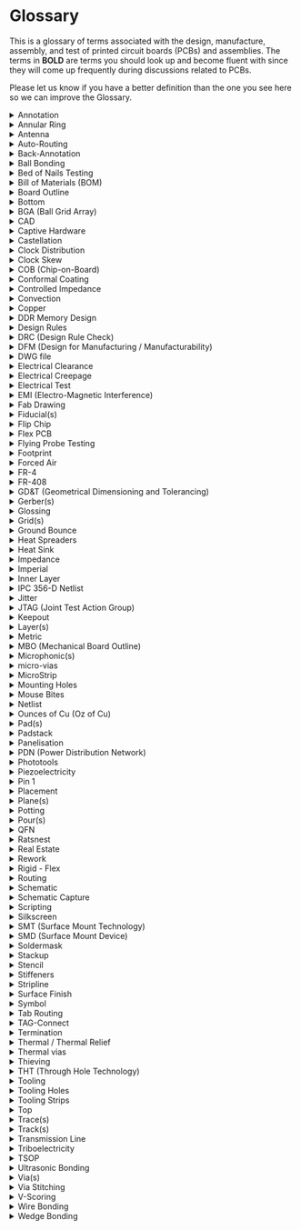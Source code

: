 # Glossary
 This is a glossary of terms associated with the design, manufacture, assembly, and test of printed circuit boards (PCBs) and assemblies. The terms in **BOLD** are terms you should look up and become fluent with since they will come up frequently during discussions related to PCBs.

 Please let us know if you have a better definition than the one you see here so we can improve the Glossary.

 <details>
    <summary>Annotation</summary>

    noun - the information added to a design that makes refering to things easier
            "I added the Q1 annotation."
    verb - the act of adding information (such as reference designators) to a design
           This can be done via automation or manually. It is often possible to add annotation to either the schematic or the board layout.
           "We annotated all components again to make things sequential."
</details>

<details>
   <summary>Annular Ring</summary>

> An oversized area of copper at the location of a via that ensures proper connectivity for a via, even if it is drilled slightly off center. 
</details>

 <details>
    <summary>Antenna</summary

    Stuff
 </details>
     
 <details>
    <summary>Auto-Routing</summary>

> Software capability to automatically route a path between features on a PCB. Depending on what software you're using, this can lead your PCB to look like a "rat's nest." 
 </details>

 <details>
    <summary>Back-Annotation</summary>

> The process of updating your schematic based on changes you made to your layout. 
 </details>

 <details>
    <summary>Ball Bonding</summary>

> The most common type of wire bonding used to make an electrical connection between a chip and another component on a semiconductor device. A very thin wire (typically a dozen micrometers thick and made of gold or copper) is fed through a capillary tube and brought close to the surface of the chip that needs to be connected. A high-voltage electric charge is applied to the wire to melt its tip. When the wire melts, it forms a ball due to surface tension of the metal. The addition of heat, pressure, and ultrasonic energy cause the ball to weld to the chip. (Image source: Wikipedia)
 </details>

 <details>
    <summary>Bed of Nails Testing</summary>

> "Bed of nails" are used to test PCBs and are composed of spring loaded tests pins that mate to different points on the PCB. This allows the electrical connections on the PCB to be verified. 
 </details>

 <details>
    <summary>Bill of Materials (BOM)</summary>

> A comprehensive list of all the parts and materials required to make a product. The BOM usually includes part numbers, part descriptions, quantity, manufacturer name, manufacturer part number, price, etc... 
 </details>

 <details>
    <summary>Board Outline</summary>

 > The outer contour or board shape of a PCB. 
 </details>

 <details>
    <summary>Bottom</summary>

 > The bottom side of the PCB is the side opposite from the top and usually (but not always) does not have any components.
 </details>

 <details>
    <summary>BGA (Ball Grid Array)</summary>

    TODO: https://www.pcbcart.com/article/content/introduction-of-bga-package-types.html
 </details>

 <details>
    <summary>CAD</summary>

> Computer Aided Design (CAD) tools are software tools used to design products. Common uses of CAD include modeling parts, creating assemblies, running simulations, and making engineering drawings. 
 </details>

 <details>
    <summary>Captive Hardware</summary>

> Fasteners designed to be attached permanently, thereby reducing the risk that parts might get loose (e.g. press-fits, thread-locks, etc)
 </details>

 <details>
    <summary>Castellation</summary>

> Castellation mounting holes are designed to make it easy to solder one board onto another board, as shown in the image below. (Image source: Sparkfun)
 </details>

 <details>
    <summary>Clock Distribution</summary>

    TODO
 </details>

 <details>
    <summary>Clock Skew</summary>

> Phenomenon where signals with the same clock signal arrive at different times. The difference in their arrival time is the skew. 
 </details>

 <details>
    <summary>COB (Chip-on-Board)</summary>

> Manufacturing technique where integrated circuits (ICs) are bonded directly to a PCB, eliminating the need for packaging around the IC. 
 </details>

 <details>
    <summary>Conformal Coating</summary>

 > A thin polymer film applied to a PCB to protect its electronic components from moisture, dust, and chemicals. 
 </details>

<details>
    <summary>Controlled Impedance</summary>

> Without intentional design, impedance between two points on a trace is typically "uncontrolled." This is problematic for high frequency applications, and in these instances careful design of the dimensions of a trace and the material properties of the board is required to obtain controlled impedance and repeatable high frequency performance. 
 </details>

 <details>
    <summary>Convection</summary>

> Convection occurs when changes in the density of a fluid due to heating or cooling causes motion in the fluid. This mode of heat transfer is a common way to cool electronics. 
 </details>

 <details>
    <summary>Copper</summary>

> A highly conductive metal and good thermal conductor commonly used in certain layers of a PCB board to create electrical connections. 
 </details>

 <details>
    <summary>DDR Memory Design</summary>

> Double Data Rate Memory Design allows for faster rates of data transfer by stricly controlling the timing of clock signals and electrical data. The process doubles the data bandwidth by sending data on both the rising and falling edges of the clock signal. 
 </details>

 <details>
    <summary>Design Rules</summary>
 
 > A set of guidelines designed to help engineers create better PCBs. 
 </details>

 <details>
    <summary>DRC (Design Rule Check)</summary>

 > A check done via software to ensure that a design does not have any errors (e.g. traces that are too narrow, drill holes that are undersized, traces that should not touch) 
 </details>

 <details>
    <summary>DFM (Design for Manufacturing / Manufacturability)</summary>
 
 > A set of guidelines and engineering principles used determine how feasible and efficient manufacturing a part will be. 
 </details>

 <details>
    <summary>DWG file</summary>
 
 > A file type that is used to store 2D or 3D designs and commonly used with CAD software. This file type is also commonly accepted by pcb software to import board outlines or other designs.  
 </details>

 <details>
    <summary>Electrical Clearance</summary>
 
 > The shortest distance through air between conductive elements. 
 </details>

 <details>
    <summary>Electrical Creepage</summary>
 
 > The spacing between conductive elements on a pcb over an insulating surface (e.g. pad-to-pad, pad-to-trace, trace-to-trace, etc..). 
 </details>

 <details>
    <summary>Electrical Test</summary>
 
 > Tests designed to verify that a pcb has been manufactured in accordance with its reference design. These tests commonly include a capacitance test to check for opens and shorts and a resistance test.
 </details>

 <details>
    <summary>EMI (Electro-Magnetic Interference)</summary>
 
 > A disturbance generated by the electromagnetic field of one source that can disrupt the performance of another circuit. EMI can be either conducted, meaning that it passes through a wire or cable, or radiated, meaning that it wirelessly interferes with another signal. All electronic components generate electromagnetic signals that could potentially interfere with other equipment. 
 </details>

 <details>
    <summary>Fab Drawing</summary>
 
 > A drawing used to share information with a manufacturer and provide clear instructions on how the pcb should be manufactured. A fab drawing commonly includes board dimensions, drill sizes, tolerances, material, copper weight, surface finish, controlled impedance requirements, annular ring tolerances, etc... 
 </details>

 <details>
    <summary>Fiducial(s)</summary>
 
 > A mark on the top (and bottom if the pcb has 2 layers) copper layer that is used by the vision system of a pick and place machine to recognize where the pcb is. They are often placed as far appart as possible on opposite corners of the board to achieve better precision. 
 </details>

 <details>
    <summary>Flip Chip</summary>
 
 > TODO
 </details>

 <details>
    <summary>Flex PCB</summary>
 
 > A PCB printed on flexible material. Using a flex PCB can reduce the weight and size of a project and can make it easier to a fit a board to an existing mechanical design rather than adapting the mechanical design to the PCB.  
 </details>

 <details>
    <summary>Flying Probe Testing</summary>
 
 > Test to check that the electrical connections on a PCB are correct. During the test, two or more probes contact vias to test for opens, shorts, and component values. This test is commonly used instead of a "bed of nails" test when there is not sufficient access, the bed of nails takes too long or is too expensive to build. 
 </details>

 <details>
    <summary>Footprint</summary>
 
 > A footprint is the size of the pad(s) and outline associated with a specific component on a pcb.  
 </details>

 <details>
    <summary>Forced Air</summary>
 
 > The use of a fan or other device to force air to flow over a pcb in order to cool it. This is important when a pcb is used in a confined environment with an enclosure, where convection cooling and conduction are not sufficient to cool the board down. 
 </details>

 <details>
    <summary>FR-4</summary>
 
 > Material commonly used in the core layer of a pcb made of glass-reinforced epoxy laminated sheets. This layer gives the pcb its rigidity and provides electrical isolation between the top and bottom copper layers of a double layer pcb. 'FR' stands for 'fire retardant.' 
 </details>

 <details>
    <summary>FR-408</summary>
 
 > A high-performance alternative to FR-4 that is designed for high-frequency or high-reliability applications. It has a low dielectric constant and low dissipation factor. 
 </details>

 <details>
    <summary>GD&T (Geometrical Dimensioning and Tolerancing)</summary>
 
 > A set of rules used to define tolerances in an engineering drawing. 
 </details>

 <details>
    <summary>Gerber(s)</summary>
 Stuff
 </details>

 <details>
    <summary>Glossing</summary>
 Stuff
 </details>

 <details>
    <summary>Grid(s)</summary>
 Stuff
 </details>

 <details>
    <summary>Ground Bounce</summary>
 Stuff
 </details>

 <details>
    <summary>Heat Spreaders</summary>
 Stuff
 </details>

 <details>
    <summary>Heat Sink</summary>
 Stuff
 </details>

 <details>
    <summary>Impedance</summary>
 Stuff
 </details>

 <details>
    <summary>Imperial</summary>
 Stuff
 </details>

 <details>
    <summary>Inner Layer</summary>
 Stuff
 </details>

 <details>
    <summary>IPC 356-D Netlist</summary>
 Stuff
 </details>

 <details>
    <summary>Jitter</summary>
 Stuff
 </details>

 <details>
    <summary>JTAG (Joint Test Action Group)</summary>
 Stuff
 </details>

 <details>
    <summary>Keepout</summary>
 Stuff
 </details>

 <details>
    <summary>Layer(s)</summary>
 Stuff
 </details>

 <details>
    <summary>Metric</summary>
 Stuff
 </details>

 <details>
    <summary>MBO (Mechanical Board Outline)</summary>
 Stuff
 </details>

 <details>
    <summary>Microphonic(s)</summary>
 Stuff
 </details>

 <details>
    <summary>micro-vias</summary>
 Stuff
 </details>

 <details>
    <summary>MicroStrip</summary>
 Stuff
 </details>

 <details>
    <summary>Mounting Holes</summary>
 Stuff
 </details>

 <details>
    <summary>Mouse Bites</summary>

> Breakaway tabs used to separate boards from panels. Weak spots are introduced in the board by using a cluster of drills hits. These weak spots make it easy to break off the board from the panel. Visible "mouse bites" or nubs are left behind on the PCB after the PCB is broken off from the panel. 
 </details>

 <details>
    <summary>Netlist</summary>
 Stuff
 </details>

 <details>
    <summary>Ounces of Cu (Oz of Cu)</summary>
 Stuff
 </details>

 <details>
    <summary>Pad(s)</summary>

> Exposed metal on the surface of a board that is used to solder a component to. The most common pads are plated through-hole pads (PTH) and surface mount device (SMD) pads. 
 </details>

 <details>
    <summary>Padstack</summary>
 Stuff
 </details>

 <details>
    <summary>Panelisation</summary>
 Stuff
 </details>

 <details>
    <summary>PDN (Power Distribution Network)</summary>
 Stuff
 </details>

 <details>
    <summary>Phototools</summary>
 Stuff
 </details>

 <details>
    <summary>Piezoelectricity</summary>
 Stuff
 </details>

 <details>
    <summary>Pin 1</summary>
 Stuff
 </details>

 <details>
    <summary>Placement</summary>

 </details>

 <details>
    <summary>Plane(s)</summary>

 > A continuous area of copper on a PCB. 
 </details>

 <details>
    <summary>Potting</summary>
 Stuff
 </details>

 <details>
    <summary>Pour(s)</summary>
 Stuff
 </details>

 <details>
    <summary>QFN</summary>
 Stuff
 </details>

 <details>
    <summary>Ratsnest</summary>
 Stuff
 </details>

 <details>
    <summary>Real Estate</summary>
 Stuff
 </details>

 <details>
    <summary>Rework</summary>
 Stuff
 </details>

 <details>
    <summary>Rigid - Flex</summary>
 Stuff
 </details>

 <details>
    <summary>Routing</summary>
 Stuff
 </details>

 <details>
    <summary>Schematic</summary>
 Stuff
 </details>

 <details>
    <summary>Schematic Capture</summary>
 Stuff
 </details>

 <details>
    <summary>Scripting</summary>
 Stuff
 </details>
 <details>
    <summary>Silkscreen</summary>

> The letters and symbols visible on a circuit board. This makes it easier to identify where things are on a PCB. The silkscreen is usually white. 

 </details>


 <details>
    <summary>SMT (Surface Mount Technology)</summary>
 Stuff
 </details>

 <details>
    <summary>SMD (Surface Mount Device)</summary>
 Stuff
 </details>
 <details>
    <summary>Soldermask</summary>

> A protective coating over a copper layer to prevent short circuits, corrosion, and other issues. The soldermask is usually green, but other colors are possible. 

 </details>


 <details>
    <summary>Stackup</summary>
 Stuff
 </details>

 <details>
    <summary>Stencil</summary>
 Stuff
 </details>

 <details>
    <summary>Stiffeners</summary>
 Stuff
 </details>

 <details>
    <summary>Stripline</summary>
 Stuff
 </details>

 <details>
    <summary>Surface Finish</summary>
 Stuff
 </details>

 <details>
    <summary>Symbol</summary>
 Stuff
 </details>

 <details>
    <summary>Tab Routing</summary>
 Stuff
 </details>

 <details>
    <summary>TAG-Connect</summary>
 Stuff
 </details>

 <details>
    <summary>Termination</summary>
 Stuff
 </details>
 <details>
    <summary>Thermal / Thermal Relief</summary>

> A small trace used to connect a pad to a plane and provide thermal relief. If the pad was directly connected to a plane then it would be very difficult to heat up the pad to a high enough temperature to make a solder joint because of the thermal mass of the plane. Using a small trace instead reduces heat flow and makes it easier to solder. 

 </details>


 <details>
    <summary>Thermal vias</summary>
 Stuff
 </details>
 <details>
    <summary>Thieving</summary>

> Copper (often in the form of dots, grid, or solid fill) added to the outer layer of a PCB to ensure a uniform distribution of copper plating on the features of the PCB. The "thieving steals" plating current from concentrating on sparse features and instead spreads it out over areas with many features. This also reduces the amount of copper that needs to be etched away, leading to more even etching times across the board. It's also used to even out the thermal properties of a board to prevent twist and warp during the thermal cycling that occurs in the reflow process. (Image source: https://resources.altium.com/pcb-design-blog/printed-circuit-fabrication-for-the-pcb-designer) 

 </details>


 <details>
    <summary>THT (Through Hole Technology)</summary>
 Stuff
 </details>

 <details>
    <summary>Tooling</summary>
 Stuff
 </details>

 <details>
    <summary>Tooling Holes</summary>
 Stuff
 </details>

 <details>
    <summary>Tooling Strips</summary>
 Stuff
 </details>

 <details>
    <summary>Top</summary>
 Stuff
 </details>
 <details>
    <summary>Trace(s)</summary>

> A continuous path of copper used to make electrical connections on a PCB. As shown in the image below, the trace is the area between the two dark lines coming out of the RES pin and 5V pins. Traces vary in width depending on what current they are carrying. In this case, the RES pin has a narrower trace than the 5V trace. (Image source: Sparkfun)

 </details>


 <details>
    <summary>Track(s)</summary>
 Stuff
 </details>

 <details>
    <summary>Transmission Line</summary>
 Stuff
 </details>

 <details>
    <summary>Triboelectricity</summary>
 Stuff
 </details>

 <details>
    <summary>TSOP</summary>
 Stuff
 </details>

 <details>
    <summary>Ultrasonic Bonding</summary>
 Stuff
 </details>
 <details>
    <summary>Via(s)</summary>

> A hole in a PCB that allows current to pass from one layer to another. Vias can either be tented, meaning that they are covered by the soldermask so nothing can be soldered to them, or untented, meaning that we can solder a component to it. 

 </details>


 <details>
    <summary>Via Stitching</summary>
 Stuff
 </details>

 <details>
    <summary>V-Scoring</summary>
 Stuff
 </details>
 <details>
    <summary>Wire Bonding</summary>

> A method to make an electric connection between an integrated circuit and chips. Different types of wire bonding include ball bonding and wedge bonding. 

 </details>

 <details>
    <summary>Wedge Bonding</summary>

> Unlike ball bonding, wedge bonding requires the wire to be in a specific direction during bonding, so it's a slower process than ball bonding due to the extra time needed for tool alignment. Wedge bonding can use a larger diameter wire than ball bonding. 

 </details>

 

 
